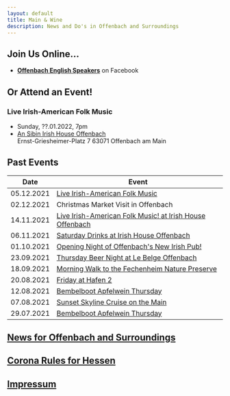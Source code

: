 ```yaml
---
layout: default
title: Main & Wine
description: News and Do's in Offenbach and Surroundings
---
```


## Join Us Online...
<script async src="https://telegram.org/js/telegram-widget.js?15" data-telegram-post="mainandwine/2" data-width="100%"></script>

- [**Offenbach English Speakers**](https://www.facebook.com/groups/offenbachenglishspeakers) on Facebook

## Or Attend an Event!
### Live Irish-American Folk Music
  - Sunday, ??.01.2022, 7pm
  - [An Sibin Irish House Offenbach](https://www.facebook.com/An-Sibin-Irish-pub-Offenbach-106956738438220/)  
    Ernst-Griesheimer-Platz 7 
    63071 Offenbach am Main

## Past Events

| Date       | Event                                                                                                |
| ---------- | ---------------------------------------------------------------------------------------------------- |
| 05.12.2021 | [Live Irish-American Folk Music](https://www.meetup.com/main-wine/events/282141280)                  |
| 02.12.2021 | Christmas Market Visit in Offenbach                                                                  |
| 14.11.2021 | [Live Irish-American Folk Music! at Irish House Offenbach](https://www.meetup.com/de-DE/main-wine/events/281917680)                                                        |
| 06.11.2021 | [Saturday Drinks at Irish House Offenbach](https://www.meetup.com/de-DE/main-wine/events/281908123/)                                                         |
| 01.10.2021 | [Opening Night of Offenbach's New Irish Pub!](https://www.meetup.com/main-wine/events/281086687/)                                                         |
| 23.09.2021 | [Thursday Beer Night at Le Belge Offenbach](https://www.meetup.com/main-wine/events/280890746/)      |
| 18.09.2021 | [Morning Walk to the Fechenheim Nature Preserve](https://www.meetup.com/main-wine/events/280787517/) |
| 20.08.2021 | [Friday at Hafen 2](https://www.meetup.com/main-wine/events/280152128/)                              |
| 12.08.2021 | [Bembelboot Apfelwein Thursday](https://www.meetup.com/main-wine/events/280014611/)                  |
| 07.08.2021 | [Sunset Skyline Cruise on the Main](https://www.meetup.com/main-wine/events/279887281/)              |
| 29.07.2021 | [Bembelboot Apfelwein Thursday](https://www.meetup.com/main-wine/events/279550226/)                  |


## [News for Offenbach and Surroundings](https://mainandwine.eu/news)
## [Corona Rules for Hessen](https://mainandwine.eu/corona_index)

## [Impressum](https://mainandwine.eu/impressum)